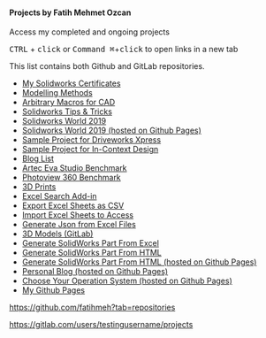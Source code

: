 #### Projects by Fatih Mehmet Ozcan


Access my completed and ongoing projects


<kbd>CTRL</kbd> + <kbd>click</kbd> or <kbd>Command ⌘</kbd>+<kbd>click</kbd> to open links in a new tab


This list contains both Github and GitLab repositories.


* [My Solidworks Certificates](https://gitlab.com/testingusername/My-Solidworks-Certificates)
* [Modelling Methods](https://gitlab.com/testingusername/modelling-methods)
* [Arbitrary Macros for CAD](https://gitlab.com/testingusername/Arbitrary-Macros-for-CAD)
* [Solidworks Tips & Tricks](https://gitlab.com/testingusername/Solidworks-Tips-Tricks)
* [Solidworks World 2019](https://gitlab.com/testingusername/solidworks-world-2019)
* [Solidworks World 2019 (hosted on Github Pages)](https://fatihmeh.github.io/Solidworks-World-2019/)
* [Sample Project for Driveworks Xpress](https://gitlab.com/testingusername/Sample-Project-Driveworks-Xpress)
* [Sample Project for In-Context Design](https://gitlab.com/testingusername/Sample-Project-In-Context-Design)
* [Blog List](https://gitlab.com/testingusername/Blog-List)
* [Artec Eva Studio Benchmark](https://gitlab.com/testingusername/Benchmarks)
* [Photoview 360 Benchmark](https://gitlab.com/testingusername/Photoview-360-Benchmark)
* [3D Prints](https://gitlab.com/testingusername/3D-prints)
* [Excel Search Add-in](https://gitlab.com/testingusername/excel-search-addin)
* [Export Excel Sheets as CSV](https://gitlab.com/testingusername/export-excel-sheets-as-csv)
* [Import Excel Sheets to Access](https://gitlab.com/testingusername/import-excel-sheets-to-access)
* [Generate Json from Excel Files](https://gitlab.com/testingusername/generate-json-from-excel-files)
* [3D Models (GitLab)](https://gitlab.com/testingusername/3d-models)
* [Generate SolidWorks Part From Excel](https://gitlab.com/testingusername/generate-sw-catia-part-from-excel)
* [Generate SolidWorks Part From HTML](https://gitlab.com/testingusername/generate-sw-catia-part-from-html-web-page)
* [Generate SolidWorks Part From HTML (hosted on Github Pages)](https://fatihmeh.github.io/Generate-SW-Part/)
* [Personal Blog (hosted on Github Pages)](https://fatihmeh.github.io/)
* [Choose Your Operation System (hosted on Github Pages)](https://fatihmeh.github.io/Choose-your-OS/)
* [My Github Pages](https://gitlab.com/testingusername/my-github-pages)


https://github.com/fatihmeh?tab=repositories


https://gitlab.com/users/testingusername/projects
